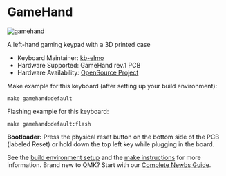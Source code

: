 # GameHand

![gamehand](https://i.imgur.com/ia3bcUBl.jpg)

A left-hand gaming keypad with a 3D printed case

* Keyboard Maintainer: [kb-elmo](https://github.com/kb-elmo)
* Hardware Supported: GameHand rev.1 PCB
* Hardware Availability: [OpenSource Project](https://github.com/kb-elmo/GameHand)

Make example for this keyboard (after setting up your build environment):

    make gamehand:default

Flashing example for this keyboard:

    make gamehand:default:flash

**Bootloader:** Press the physical reset button on the bottom side of the PCB (labeled Reset) or hold down the top left key while plugging in the board.

See the [build environment setup](https://docs.qmk.fm/#/getting_started_build_tools) and the [make instructions](https://docs.qmk.fm/#/getting_started_make_guide) for more information. Brand new to QMK? Start with our [Complete Newbs Guide](https://docs.qmk.fm/#/newbs).
